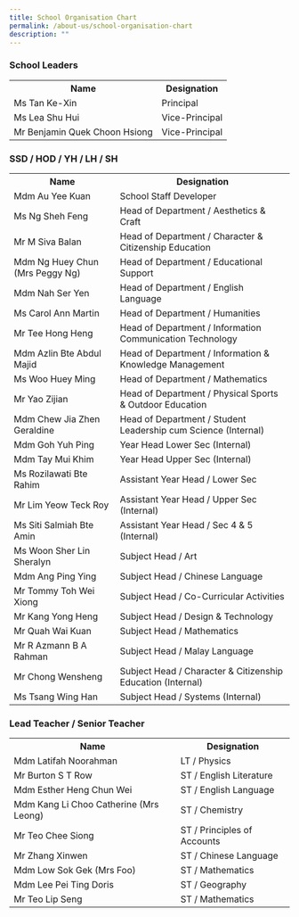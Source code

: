 ```yaml
---
title: School Organisation Chart
permalink: /about-us/school-organisation-chart
description: ""
---
```

<h3>School Leaders</h3>
<table>
<tbody>
<tr>
<th>Name</th>
<th>Designation</th>
</tr>
<tr>
<td>Ms Tan Ke-Xin</td>
<td>Principal</td>
</tr>
<tr>
<td>Ms Lea Shu Hui</td>
<td>Vice-Principal</td>
</tr>
<tr>
<td>Mr Benjamin Quek Choon Hsiong</td>
<td>Vice-Principal</td>
</tr>
</tbody>
</table>
<h3>SSD / HOD / YH / LH / SH</h3>
<table>
<tbody>
<tr>
<th>Name</th>
<th>Designation</th>
</tr>
<tr>
<td>Mdm Au Yee Kuan</td>
<td>School Staff Developer</td>
</tr>
<tr>
<td>Ms Ng Sheh Feng</td>
<td>Head of Department / Aesthetics &amp; Craft</td>
</tr>
<tr>
<td>Mr M Siva Balan</td>
<td>Head of Department / Character &amp; Citizenship Education</td>
</tr>
<tr>
<td>Mdm Ng Huey Chun (Mrs Peggy Ng)</td>
<td>Head of Department / Educational Support</td>
</tr>
<tr>
<td>Mdm Nah Ser Yen</td>
<td>Head of Department / English Language</td>
</tr>
<tr>
<td>Ms Carol Ann Martin</td>
<td>Head of Department / Humanities</td>
</tr>
<tr>
<td>Mr Tee Hong Heng</td>
<td>Head of Department / Information Communication Technology</td>
</tr>
<tr>
<td>Mdm Azlin Bte Abdul Majid</td>
<td>Head of Department / Information &amp; Knowledge Management</td>
</tr>
<tr>
<td>Ms Woo Huey Ming</td>
<td>Head of Department / Mathematics</td>
</tr>
<tr>
<td>Mr Yao Zijian</td>
<td>Head of Department / Physical Sports &amp; Outdoor Education</td>
</tr>
<tr>
<td>Mdm Chew Jia Zhen Geraldine</td>
<td>Head of Department / Student Leadership cum Science (Internal)</td>
</tr>
<tr>
<td>Mdm Goh Yuh Ping</td>
<td>Year Head Lower Sec (Internal)</td>
</tr>
<tr>
<td>Mdm Tay Mui Khim</td>
<td>Year Head Upper Sec (Internal)</td>
</tr>
<tr>
<td>Ms Rozilawati Bte Rahim</td>
<td>Assistant Year Head / Lower Sec</td>
</tr>
<tr>
<td>Mr Lim Yeow Teck Roy</td>
<td>Assistant Year Head / Upper Sec (Internal)</td>
</tr>
<tr>
<td>Ms Siti Salmiah Bte Amin</td>
<td>Assistant Year Head / Sec 4 &amp; 5 (Internal)</td>
</tr>
<tr>
<td>Ms Woon Sher Lin Sheralyn</td>
<td>Subject Head / Art</td>
</tr>
<tr>
<td>Mdm Ang Ping Ying</td>
<td>Subject Head / Chinese Language</td>
</tr>
<tr>
<td>Mr Tommy Toh Wei Xiong</td>
<td>Subject Head / Co-Curricular Activities</td>
</tr>
<tr>
<td>Mr Kang Yong Heng</td>
<td>Subject Head / Design &amp; Technology</td>
</tr>
<tr>
<td>Mr Quah Wai Kuan</td>
<td>Subject Head / Mathematics</td>
</tr>
<tr>
<td>Mr R Azmann B A Rahman</td>
<td>Subject Head / Malay Language</td>
</tr>
<tr>
<td>Mr Chong Wensheng</td>
<td>Subject Head / Character &amp; Citizenship Education (Internal)</td>
</tr>
<tr>
<td>Ms Tsang Wing Han</td>
<td>Subject Head / Systems (Internal)</td>
</tr>
</tbody>
</table>
<h3>Lead Teacher / Senior Teacher</h3>
<table>
<tbody>
<tr>
<th>Name</th>
<th>Designation</th>
</tr>
<tr>
<td>Mdm Latifah Noorahman</td>
<td>LT / Physics</td>
</tr>
<tr>
<td>Mr Burton S T Row</td>
<td>ST / English Literature</td>
</tr>
<tr>
<td>Mdm Esther Heng Chun Wei</td>
<td>ST / English Language</td>
</tr>
<tr>
<td>Mdm Kang Li Choo Catherine (Mrs Leong)</td>
<td>ST / Chemistry</td>
</tr>
<tr>
<td>Mr Teo Chee Siong</td>
<td>ST / Principles of Accounts</td>
</tr>
<tr>
<td>Mr Zhang Xinwen</td>
<td>ST / Chinese Language</td>
</tr>
<tr>
<td>Mdm Low Sok Gek (Mrs Foo)</td>
<td>ST / Mathematics</td>
</tr>
<tr>
<td>Mdm Lee Pei Ting Doris</td>
<td>ST / Geography</td>
</tr>
<tr>
<td>Mr Teo Lip Seng</td>
<td>ST / Mathematics</td>
</tr>
</tbody>
</table>